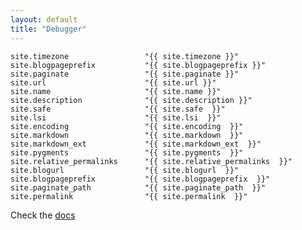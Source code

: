 ```yaml
---
layout: default
title: "Debugger"
---
```



	site.timezone                 "{{ site.timezone }}"
	site.blogpageprefix           "{{ site.blogpageprefix }}"
	site.paginate                 "{{ site.paginate }}"
	site.url                      "{{ site.url }}"
	site.name                     "{{ site.name }}"
	site.description              "{{ site.description }}"
	site.safe                     "{{ site.safe  }}"     
	site.lsi                      "{{ site.lsi  }}" 
	site.encoding                 "{{ site.encoding  }}"      
	site.markdown                 "{{ site.markdown  }}"      
	site.markdown_ext             "{{ site.markdown_ext  }}"          
	site.pygments                 "{{ site.pygments  }}"      
	site.relative_permalinks      "{{ site.relative_permalinks  }}"                 
	site.blogurl                  "{{ site.blogurl  }}"     
	site.blogpageprefix           "{{ site.blogpageprefix  }}"            
	site.paginate_path            "{{ site.paginate_path  }}"           
	site.permalink                "{{ site.permalink  }}"       

Check the [docs](http://jekyllrb.com/docs/configuration/)
